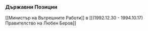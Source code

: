 ### Държавни Позиции
[[Министър на Вътрешните Работи]] в [[(1992.12.30 - 1994.10.17) Правителство на Любен Беров]]